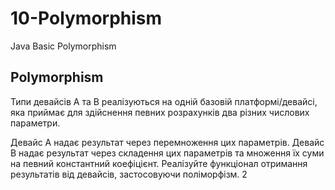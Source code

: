 # 10-Polymorphism
Java Basic Polymorphism

Polymorphism
---------------

Типи девайсів А та B реалізуються на одній базовій платформі/девайсі,
яка приймає для здійснення певних розрахунків два різних числових параметри.

Девайс А надає результат через перемноження цих параметрів.
Девайс B надає результат через складення цих параметрів та
множення їх суми на певний константний коефіцієнт.
Реалізуйте функціонал отримання результатів від девайсів,
застосовуючи поліморфізм.
2